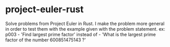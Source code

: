 # project-euler-rust

Solve problems from Project Euler in Rust.
I make the problem more general in order to test them with the example given with the problem statement.
ex: p003
    - 'Find largest prime factor' instead of
    - 'What is the largest prime factor of the number 600851475143 ?'
